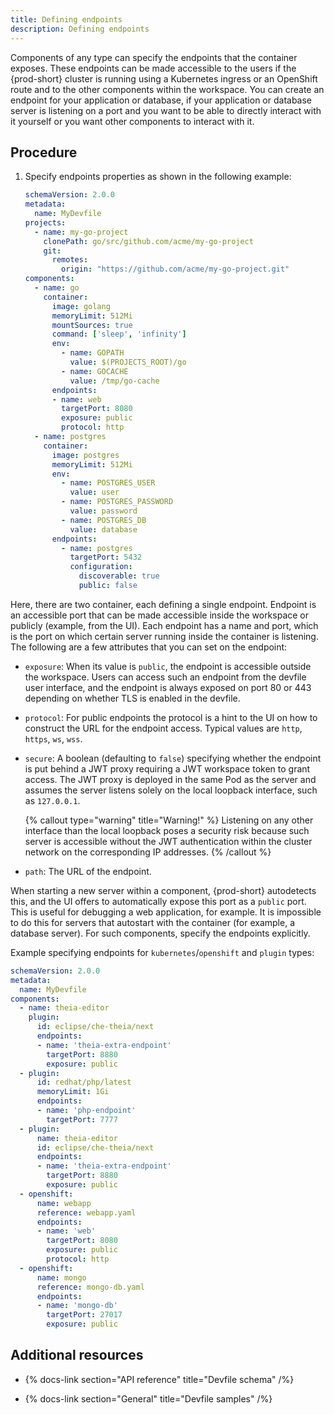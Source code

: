 ```yaml
---
title: Defining endpoints
description: Defining endpoints
---
```


Components of any type can specify the endpoints that the container exposes. These endpoints can be made accessible to the users if the {prod-short} cluster is running using a Kubernetes ingress or an OpenShift route and to the other components within the workspace. You can create an endpoint for your application or database, if your application or database server is listening on a port and you want to be able to directly interact with it yourself or you want other components to interact with it.

## Procedure

1. Specify endpoints properties as shown in the following example:

    ```yaml {% title="Specify endpoints properties" filename="devfile.yaml" %}
    schemaVersion: 2.0.0
    metadata:
      name: MyDevfile
    projects:
      - name: my-go-project
        clonePath: go/src/github.com/acme/my-go-project
        git:
          remotes:
            origin: "https://github.com/acme/my-go-project.git"
    components:
      - name: go
        container:
          image: golang
          memoryLimit: 512Mi
          mountSources: true
          command: ['sleep', 'infinity']
          env:
            - name: GOPATH
              value: $(PROJECTS_ROOT)/go
            - name: GOCACHE
              value: /tmp/go-cache
          endpoints:
          - name: web
            targetPort: 8080
            exposure: public
            protocol: http
      - name: postgres
        container:
          image: postgres
          memoryLimit: 512Mi
          env:
            - name: POSTGRES_USER
              value: user
            - name: POSTGRES_PASSWORD
              value: password
            - name: POSTGRES_DB
              value: database
          endpoints:
            - name: postgres
              targetPort: 5432
              configuration:
                discoverable: true
                public: false
    ```

Here, there are two container, each defining a single endpoint. Endpoint
is an accessible port that can be made accessible inside the workspace
or publicly (example, from the UI). Each endpoint has a name and port,
which is the port on which certain server running inside the container
is listening. The following are a few attributes that you can set on the
endpoint:

- `exposure`: When its value is `public`, the endpoint is accessible
    outside the workspace. Users can access such an endpoint from the
    devfile user interface, and the endpoint is always exposed on port
    80 or 443 depending on whether TLS is enabled in the devfile.

- `protocol`: For public endpoints the protocol is a hint to the UI on
    how to construct the URL for the endpoint access. Typical values are
    `http`, `https`, `ws`, `wss`.

- `secure`: A boolean (defaulting to `false`) specifying whether the
    endpoint is put behind a JWT proxy requiring a JWT workspace token
    to grant access. The JWT proxy is deployed in the same Pod as the
    server and assumes the server listens solely on the local loopback
    interface, such as `127.0.0.1`.

    {% callout type="warning" title="Warning!" %}
    Listening on any other interface than the local loopback poses a
    security risk because such server is accessible without the JWT
    authentication within the cluster network on the corresponding IP
    addresses.
    {% /callout %}

- `path`: The URL of the endpoint.

When starting a new server within a component, {prod-short} autodetects this, and the UI offers to automatically expose this port as a `public` port. This is useful for debugging a web application, for example. It is impossible to do this for servers that autostart with the container (for example, a database server). For such components, specify the endpoints explicitly.

Example specifying endpoints for `kubernetes`/`openshift` and `plugin`
types:

```yaml {% filename="devfile.yaml" %}
schemaVersion: 2.0.0
metadata:
  name: MyDevfile
components:
  - name: theia-editor
    plugin:
      id: eclipse/che-theia/next
      endpoints:
      - name: 'theia-extra-endpoint'
        targetPort: 8880
        exposure: public
  - plugin:
      id: redhat/php/latest
      memoryLimit: 1Gi
      endpoints:
      - name: 'php-endpoint'
        targetPort: 7777
  - plugin:
      name: theia-editor
      id: eclipse/che-theia/next
      endpoints:
      - name: 'theia-extra-endpoint'
        targetPort: 8880
        exposure: public
  - openshift:
      name: webapp
      reference: webapp.yaml
      endpoints:
      - name: 'web'
        targetPort: 8080
        exposure: public
        protocol: http
  - openshift:
      name: mongo
      reference: mongo-db.yaml
      endpoints:
      - name: 'mongo-db'
        targetPort: 27017
        exposure: public
```

## Additional resources

- {% docs-link section="API reference" title="Devfile schema" /%}

- {% docs-link section="General" title="Devfile samples" /%}
